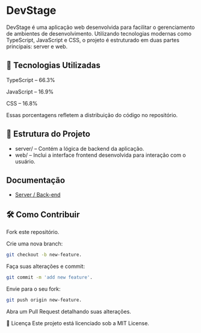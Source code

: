 # DevStage
DevStage é uma aplicação web desenvolvida para facilitar o gerenciamento de ambientes de desenvolvimento. Utilizando tecnologias modernas como TypeScript, JavaScript e CSS, o projeto é estruturado em duas partes principais: server e web.​

## 🚀 Tecnologias Utilizadas
TypeScript – 66.3%

JavaScript – 16.9%

CSS – 16.8%​

Essas porcentagens refletem a distribuição do código no repositório.​

## 📁 Estrutura do Projeto


- server/ – Contém a lógica de backend da aplicação.
- web/ – Inclui a interface frontend desenvolvida para interação com o usuário.

## Documentação
- [Server / Back-end](https://github.com/guibbers/devstage/blob/main/SERVER.md)


## 🛠️ Como Contribuir
Fork este repositório.

Crie uma nova branch: 
```bash
git checkout -b new-feature.
```
Faça suas alterações e commit: 
```bash
git commit -m 'add new feature'.
```
Envie para o seu fork: 
```bash
git push origin new-feature.
```
Abra um Pull Request detalhando suas alterações.​

📄 Licença
Este projeto está licenciado sob a MIT License.​

